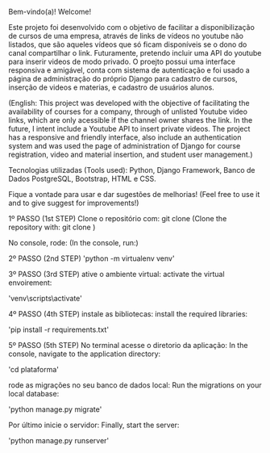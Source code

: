 Bem-vindo(a)! 
Welcome!

Este projeto foi desenvolvido com o objetivo de facilitar a disponibilização de cursos de uma empresa, através de links de vídeos no youtube não listados, que são aqueles vídeos que só ficam disponíveis 
se o dono do canal compartilhar o link. Futuramente, pretendo incluir uma API do youtube para inserir videos de modo privado. O proejto possui uma interface responsiva e amigável, 
conta com sistema de autenticação
e foi usado a página de administração do próprio Django para cadastro de cursos, inserção de videos e materias, e cadastro de usuários alunos. 

(English: This project was developed with the objective of facilitating the availability of courses for a company, through of unlisted Youtube video links, which are only acessible if the channel owner 
shares the link. In the future, I intent include a Youtube API to insert private videos. The project has a responsive and friendly interface, also include an authentication system
and was used the page of administration of Django for course registration, video and material insertion, and student user management.)

Tecnologias utilizadas (Tools used): Python, Django Framework, Banco de Dados PostgreSQL, Bootstrap, HTML e CSS. 


Fique a vontade para usar e dar sugestões de melhorias! 
(Feel free to use it and to give suggest for improvements!)

 1º PASSO (1st STEP)
 Clone o repositório com:
 git clone <url do respositorio>
 (Clone the repository with:
 git clone <repository url> )
 
 No console, rode:
 (In the console, run:)
 
 2º PASSO (2nd STEP)
 'python -m virtualenv venv' 

 3º PASSO (3rd STEP)
 ative o ambiente virtual:
 activate the virtual envoirement:
 
 'venv\scripts\activate'

 4º PASSO (4th STEP)
 instale as bibliotecas:
 install the required libraries:
 
 'pip install -r requirements.txt'

 5º PASSO (5th STEP)
 No terminal acesse o diretorio da aplicação:
 In the console, navigate to the application directory:
 
 'cd plataforma'
 
 rode as migrações no seu banco de dados local:
 Run the migrations on your local database:
 
 'python manage.py migrate'

 Por último inicie o servidor:
 Finally, start the server:
 
 'python manage.py runserver'
 

